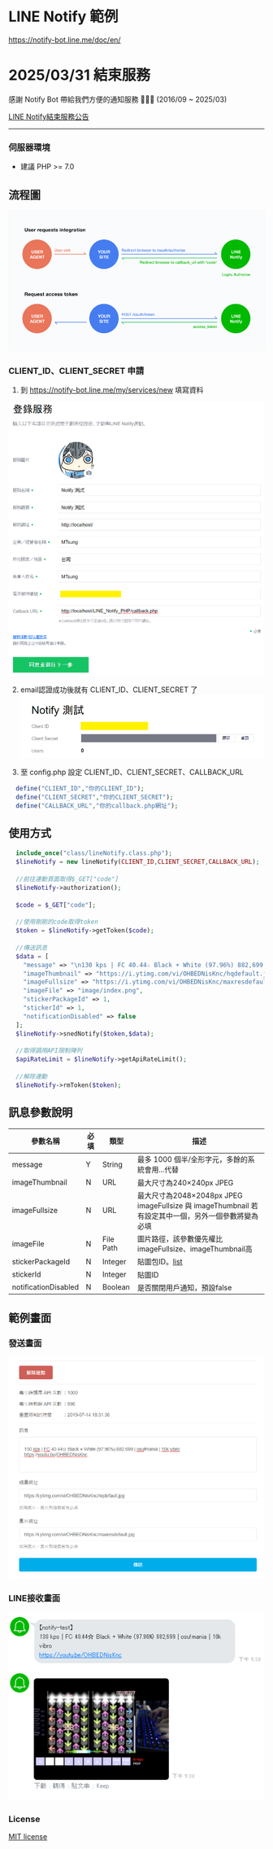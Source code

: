 # LINE Notify 範例
https://notify-bot.line.me/doc/en/

# 2025/03/31 結束服務
感謝 Notify Bot 帶給我們方便的通知服務 🙏🙏🙏 (2016/09 ~ 2025/03) 

[LINE Notify結束服務公告
](https://notify-bot.line.me/closing-announce)

<hr>

### 伺服器環境
* 建議 PHP >= 7.0

## 流程圖
![](https://raw.githubusercontent.com/MTsung/LINE_Notify_PHP/master/image/process%20chart.png)

### CLIENT_ID、CLIENT_SECRET 申請
1. 到 https://notify-bot.line.me/my/services/new 填寫資料

![](https://raw.githubusercontent.com/MTsung/LINE_Notify_PHP/master/image/step1.png)

2. email認證成功後就有 CLIENT_ID、CLIENT_SECRET 了
![](https://raw.githubusercontent.com/MTsung/LINE_Notify_PHP/master/image/step2.png)

3. 至 config.php 設定 CLIENT_ID、CLIENT_SECRET、CALLBACK_URL
```php
  define("CLIENT_ID","你的CLIENT_ID");
  define("CLIENT_SECRET","你的CLIENT_SECRET");
  define("CALLBACK_URL","你的callback.php網址");
```

## 使用方式
````php
  include_once("class/lineNotify.class.php");
  $lineNotify = new lineNotify(CLIENT_ID,CLIENT_SECRET,CALLBACK_URL);
  
  //前往連動頁面取得$_GET["code"]
  $lineNotify->authorization();
  
  $code = $_GET["code"];

  //使用剛剛的code取得token
  $token = $lineNotify->getToken($code);
  
  //傳送訊息
  $data = [
    "message" => "\n130 kps | FC 40.44☆ Black + White (97.96%) 882,699 | osu!mania | 10k vibro\nhttps://youtu.be/OHBEDNisKnc",
    "imageThumbnail" => "https://i.ytimg.com/vi/OHBEDNisKnc/hqdefault.jpg",
    "imageFullsize" => "https://i.ytimg.com/vi/OHBEDNisKnc/maxresdefault.jpg",
    "imageFile" => "image/index.png",
    "stickerPackageId" => 1,
    "stickerId" => 1,
    "notificationDisabled" => false
  ];
  $lineNotify->snedNotify($token,$data);
  
  //取得調用API限制陣列
  $apiRateLimit = $lineNotify->getApiRateLimit();
    
  //解除連動
  $lineNotify->rmToken($token);
````

## 訊息參數說明

| 參數名稱              | 必填 | 類型      | 描述                                                                                                    |
|----------------------|------|-----------|---------------------------------------------------------------------------------------------------------|
| message              | Y    | String    | 最多 1000 個半/全形字元，多餘的系統會用...代替                                                                                  |
| imageThumbnail       | N    | URL       | 最大尺寸為240×240px JPEG                                                                                |
| imageFullsize        | N    | URL       | 最大尺寸為2048×2048px JPEG<br> imageFullsize 與 imageThumbnail 若有設定其中一個，另外一個參數將變為必填     |
| imageFile            | N    | File Path | 圖片路徑，該參數優先權比imageFullsize、imageThumbnail高                                                    |
| stickerPackageId     | N    | Integer   | 貼圖包ID。[list](https://devdocs.line.me/files/sticker_list.pdf)                                         |
| stickerId            | N    | Integer   | 貼圖ID                                                                                                  |
| notificationDisabled | N    | Boolean   | 是否關閉用戶通知，預設false                                                                               |


## 範例畫面
### 發送畫面
![](https://raw.githubusercontent.com/MTsung/LINE_Notify_PHP/master/image/index.png)

### LINE接收畫面
![](https://raw.githubusercontent.com/MTsung/LINE_Notify_PHP/master/image/line.png)

### License
[MIT license](https://opensource.org/licenses/MIT)
